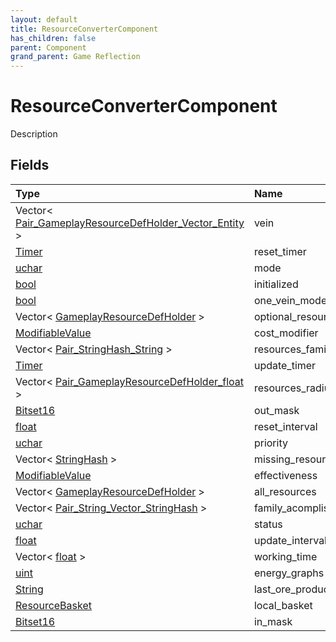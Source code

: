 ```yaml
---
layout: default
title: ResourceConverterComponent
has_children: false
parent: Component
grand_parent: Game Reflection
---
```

# ResourceConverterComponent
Description 

## Fields

| Type | Name |
|:----------|:--------------|
| Vector< [Pair_GameplayResourceDefHolder_Vector_Entity](/riftbreaker-wiki/docs/game-reflection/classes/pair__gameplay_resource_def_holder__vector__entity/) > | vein |
| [Timer](/riftbreaker-wiki/docs/game-reflection/classes/timer/) | reset_timer |
| [uchar](/riftbreaker-wiki/docs/game-reflection/enums/uchar/) | mode |
| [bool](/riftbreaker-wiki/docs/game-reflection/components/bool/) | initialized |
| [bool](/riftbreaker-wiki/docs/game-reflection/components/bool/) | one_vein_mode |
| Vector< [GameplayResourceDefHolder](/riftbreaker-wiki/docs/game-reflection/components/gameplay_resource_def_holder/) > | optional_resources |
| [ModifiableValue](/riftbreaker-wiki/docs/game-reflection/classes/modifiable_value/) | cost_modifier |
| Vector< [Pair_StringHash_String](/riftbreaker-wiki/docs/game-reflection/classes/pair__string_hash__string/) > | resources_family |
| [Timer](/riftbreaker-wiki/docs/game-reflection/classes/timer/) | update_timer |
| Vector< [Pair_GameplayResourceDefHolder_float](/riftbreaker-wiki/docs/game-reflection/classes/pair__gameplay_resource_def_holder_float/) > | resources_radius |
| [Bitset16](/riftbreaker-wiki/docs/game-reflection/components/bitset16/) | out_mask |
| [float](/riftbreaker-wiki/docs/game-reflection/components/float/) | reset_interval |
| [uchar](/riftbreaker-wiki/docs/game-reflection/enums/uchar/) | priority |
| Vector< [StringHash](/riftbreaker-wiki/docs/game-reflection/classes/string_hash/) > | missing_resources |
| [ModifiableValue](/riftbreaker-wiki/docs/game-reflection/classes/modifiable_value/) | effectiveness |
| Vector< [GameplayResourceDefHolder](/riftbreaker-wiki/docs/game-reflection/components/gameplay_resource_def_holder/) > | all_resources |
| Vector< [Pair_String_Vector_StringHash](/riftbreaker-wiki/docs/game-reflection/classes/pair__string__vector__string_hash/) > | family_acomplish_map |
| [uchar](/riftbreaker-wiki/docs/game-reflection/enums/uchar/) | status |
| [float](/riftbreaker-wiki/docs/game-reflection/components/float/) | update_interval |
| Vector< [float](/riftbreaker-wiki/docs/game-reflection/components/float/) > | working_time |
| [uint](/riftbreaker-wiki/docs/game-reflection/components/uint/) | energy_graphs |
| [String](/riftbreaker-wiki/docs/game-reflection/components/string/) | last_ore_produced |
| [ResourceBasket](/riftbreaker-wiki/docs/game-reflection/classes/resource_basket/) | local_basket |
| [Bitset16](/riftbreaker-wiki/docs/game-reflection/components/bitset16/) | in_mask |

